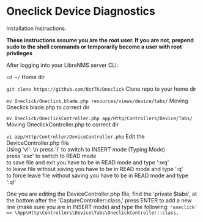 # Oneclick Device Diagnostics


Installation Instructions:

**These instructions assume you are the root user. If you are not, prepend sudo to the shell commands or temporarily become a user with root privileges**

After logging into your LibreNMS server CLI:

```cd ~/``` Home dir

```git clone https://github.com/NotTK/Oneclick``` Clone repo to your home dir

```mv Oneclick/Oneclick.blade.php resources/views/device/tabs/``` Moving Oneclick.blade.php to correct dir

```mv Oneclick/OneclickController.php app/Http/Controllers/Device/Tabs/``` Moving OneclickController.php to correct dir

```vi app/Http/Controller/DeviceController.php``` Edit the DeviceController.php file <br>
  Using 'vi': \n
    press 'i' to switch to INSERT mode (Typing Mode) <br>
    press 'esc' to switch to READ mode <br>
    to save file and exit you have to be in READ mode and type ':wq' <br>
    to leave file without saving you have to be in READ mode and type ':q' <br>
    to force leave file without saving you have to be in READ mode and type ':q!' <br>

One you are editing the DeviceController.php file, find the 'private $tabs',
at the bottom after the 'CaptureController::class,' press ENTER to add a new line
(make sure you are in INSERT mode) and type the following:
```'oneclick' => \App\Http\Controllers\Device\Tabs\OneclickController::class,```




